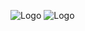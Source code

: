 ![Logo](https://i.imgur.com/L1MfyuU.gif)
![Logo](https://i.imgur.com/aNIrti1_d.webp?maxwidth=760&fidelity=grand)
